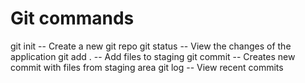 # Git commands

git init -- Create a new git repo
git status -- View the changes of the application
git add . -- Add files to staging
git commit -- Creates new commit with files from staging area
git log -- View recent commits
 